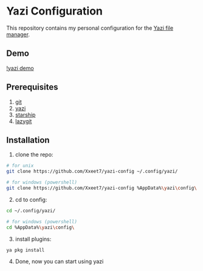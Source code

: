 # Yazi Configuration

This repository contains my personal configuration for the [Yazi file manager](https://github.com/sxyazi/yazi).

## Demo
[!yazi demo](./../.github/assets/yazi.gif)

## Prerequisites
1. [git](https://git-scm.com/downloads)
2. [yazi](https://github.com/sxyazi/yazi)
3. [starship](https://github.com/starship/starship)
4. [lazygit](https://github.com/jesseduffield/lazygit)

## Installation

1.  clone the repo:
```bash
# for unix
git clone https://github.com/Xxeet7/yazi-config ~/.config/yazi/

# for windows (powershell)
git clone https://github.com/Xxeet7/yazi-config %AppData%\yazi\config\
```
2. cd to config:
```bash
cd ~/.config/yazi/

# for windows (powershell)
cd %AppData%\yazi\config\
```
3. install plugins:
```bash
ya pkg install
```
4. Done, now you can start using yazi

